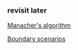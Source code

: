 ### revisit later

[Manacher's algorithm](https://github.com/kaederg/leet-code-log/blob/master/longest-palindromic-substring.md#manachers-algorithm)

[Boundary scenarios](https://github.com/kaederg/leet-code-log/blob/master/median-of-two-sorted-arrays.md#optimized-approach)
